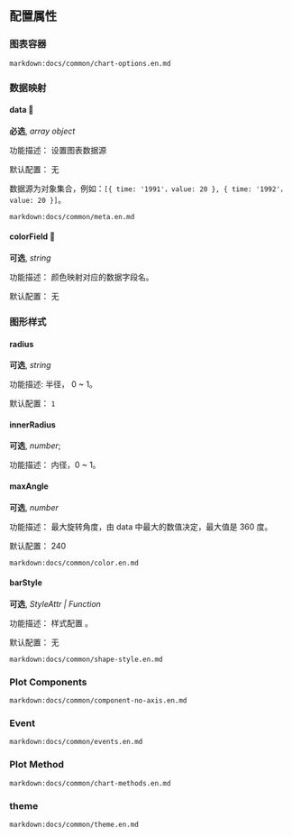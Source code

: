 ## 配置属性

### 图表容器

`markdown:docs/common/chart-options.en.md`

### 数据映射

#### data 📌

**必选**, _array object_

功能描述： 设置图表数据源

默认配置： 无

数据源为对象集合，例如：`[{ time: '1991'，value: 20 }, { time: '1992'，value: 20 }]`。

`markdown:docs/common/meta.en.md`


#### colorField 📌

**可选**, _string_

功能描述： 颜色映射对应的数据字段名。

默认配置： 无

### 图形样式

#### radius

**可选**, _string_

功能描述: 半径， 0 ~ 1。

默认配置： `1`

#### innerRadius

**可选**, _number_;

功能描述： 内径，0 ~ 1。


#### maxAngle

**可选**, _number_

功能描述： 最大旋转角度，由 data 中最大的数值决定，最大值是 360 度。

默认配置： 240

`markdown:docs/common/color.en.md`

#### barStyle

**可选**, _StyleAttr | Function_

功能描述： 样式配置 。

默认配置： 无

`markdown:docs/common/shape-style.en.md`


### Plot Components

`markdown:docs/common/component-no-axis.en.md`

### Event

`markdown:docs/common/events.en.md`

### Plot Method

`markdown:docs/common/chart-methods.en.md`

### theme

`markdown:docs/common/theme.en.md`